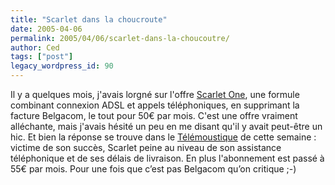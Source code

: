 ```yaml
---
title: "Scarlet dans la choucroute"
date: 2005-04-06
permalink: 2005/04/06/scarlet-dans-la-choucoutre/
author: Ced
tags: ["post"]
legacy_wordpress_id: 90
---
```


Il y a quelques mois, j'avais lorgné sur l'offre [Scarlet One](http://www.scarlet.be/fr/consumer/one/), une formule combinant connexion ADSL et appels téléphoniques, en supprimant la facture Belgacom, le tout pour 50&#8364; par mois. C'est une offre vraiment alléchante, mais j'avais hésité un peu en me disant qu'il y avait peut-être un hic. Et bien la réponse se trouve dans le [Télémoustique](http://www.telemoustique.be) de cette semaine&nbsp;: victime de son succès, Scarlet peine au niveau de son assistance téléphonique et de ses délais de livraison. En plus l'abonnement est passé à 55&#8364; par mois. Pour une fois que c&#8217;est pas Belgacom qu&#8217;on critique ;-)

<!-- excerpt -->
